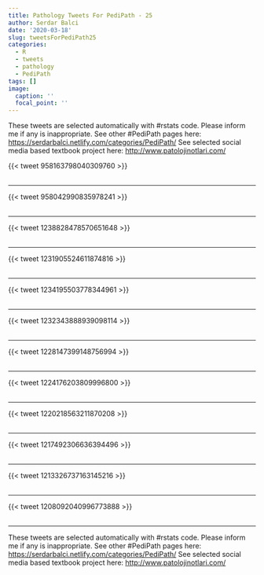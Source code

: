 ```yaml
---
title: Pathology Tweets For PediPath - 25
author: Serdar Balci
date: '2020-03-18'
slug: tweetsForPediPath25
categories:
  - R
  - tweets
  - pathology
  - PediPath
tags: []
image:
  caption: ''
  focal_point: ''
---
```



These tweets are selected automatically with #rstats code. Please inform me if any is inappropriate.
See other #PediPath pages here: https://serdarbalci.netlify.com/categories/PediPath/ 
See selected social media based textbook project here: http://www.patolojinotlari.com/

{{< tweet 958163798040309760 >}}
<br>
<br>
<hr>
{{< tweet 958042990835978241 >}}
<br>
<br>
<hr>
{{< tweet 1238828478570651648 >}}
<br>
<br>
<hr>
{{< tweet 1231905524611874816 >}}
<br>
<br>
<hr>
{{< tweet 1234195503778344961 >}}
<br>
<br>
<hr>
{{< tweet 1232343888939098114 >}}
<br>
<br>
<hr>
{{< tweet 1228147399148756994 >}}
<br>
<br>
<hr>
{{< tweet 1224176203809996800 >}}
<br>
<br>
<hr>
{{< tweet 1220218563211870208 >}}
<br>
<br>
<hr>
{{< tweet 1217492306636394496 >}}
<br>
<br>
<hr>
{{< tweet 1213326737163145216 >}}
<br>
<br>
<hr>
{{< tweet 1208092040996773888 >}}
<br>
<br>
<hr>


These tweets are selected automatically with #rstats code. Please inform me if any is inappropriate.
See other #PediPath pages here: https://serdarbalci.netlify.com/categories/PediPath/ 
See selected social media based textbook project here: http://www.patolojinotlari.com/
